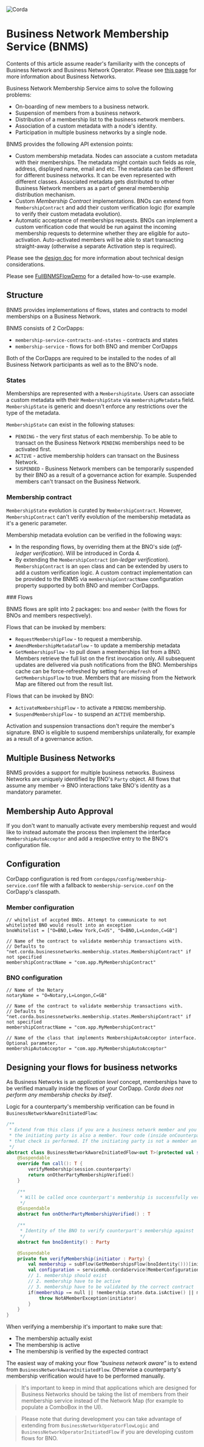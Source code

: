 ![Corda](https://www.corda.net/wp-content/uploads/2016/11/fg005_corda_b.png)

# Business Network Membership Service (BNMS)

Contents of this article assume reader's familiarity with the concepts of Business Network and Business Network Operator. Please see [this page](https://solutions.corda.net/business-networks/intro.html) for more information about Business Networks.

Business Network Membership Service aims to solve the following problems:
* On-boarding of new members to a business network. 
* Suspension of members from a business network.
* Distribution of a membership list to the business network members.
* Association of a custom metadata with a node's identity.
* Participation in multiple business networks by a single node.

BNMS provides the following API extension points:
* Custom membership metadata. Nodes can associate a custom metadata with their memberships. The metadata might contain such fields as role, address, displayed name, email and etc. The metadata can be different for different business networks. It can be even represented with different classes. Associated metadata gets distributed to other Business Network members as a part of general membership distribution mechanism. 
* Custom *Membership Contract* implementations. BNOs can extend from `MembershipContract` and add their custom verification logic (for example to verify their custom metadata evolution).  
* Automatic acceptance of memberships requests. BNOs can implement a custom verification code that would be run against the incoming membership requests to determine whether they are eligible for auto-activation. Auto-activated members will be able to start transacting straight-away (otherwise a separate Activation step is required).

Please see the [design doc](./design/design.md) for more information about technical design considerations.

Please see [FullBNMSFlowDemo](./membership-service/src/test/kotlin/net/corda/businessnetworks/membership/FullBNMSFlowDemo.kt) for a detailed how-to-use example.

## Structure

BNMS provides implementations of flows, states and contracts to model memberships on a Business Network.

BNMS consists of 2 CorDapps:
* `membership-service-contracts-and-states` - contracts and states
* `membership-service` - flows for both BNO and member CorDapps 

Both of the CorDapps are required to be installed to the nodes of all Business Network participants as well as to the BNO's node.

### States

Memberships are represented with a `MembershipState`. Users can associate a custom metadata with their `MembershipState` via `membershipMetadata` field. `MembershipState` is generic and doesn't enforce any restrictions over the type of the metadata.

`MembershipState` can exist in the following statuses: 
* `PENDING` - the very first status of each membership. To be able to transact on the Business Network `PENDING` memberships need to be activated first.
* `ACTIVE` - active membership holders can transact on the Business Network.
* `SUSPENDED` - Business Network members can be temporarily suspended by their BNO as a result of a governance action for example. Suspended members can't transact on the Business Network.


### Membership contract

`MembershipState` evolution is curated by `MembershipContract`. However, `MembershipContract` can't verify evolution of the membership metadata as it's a generic parameter.   

Membership metadata evolution can be verified in the following ways:
* In the responding flows, by overriding them at the BNO's side (_off-ledger verification_). Will be introduced in Corda 4.
* By extending the `MembershipContract` (_on-ledger verification_). `MembershipContract` is an `open` class and can be extended by users to add a custom verification logic. A custom contract implementation can be provided to the BNMS via `membershipContractName` configuration property supported by both BNO and member CorDapps.


### Flows

BNMS flows are split into 2 packages: `bno` and `member` (with the flows for BNOs and members respectively).

Flows that can be invoked by members: 
* `RequestMembershipFlow` - to request a membership. 
* `AmendMembershipMetadataFlow` - to update a membership metadata
* `GetMembershipsFlow` - to pull down a memberships list from a BNO. Members retrieve the full list on the first invocation only. All subsequent updates are delivered via push notifications from the BNO. Memberships cache can be force-refreshed by setting `forceRefresh` of `GetMembershipsFlow` to true. Members that are missing from the Network Map are filtered out from the result list.

Flows that can be invoked by BNO: 
* `ActivateMembershipFlow` - to activate a `PENDING` membership.
* `SuspendMembershipFlow` - to suspend an `ACTIVE` membership.

Activation and suspension transactions don't require the member's signature. BNO is eligible to suspend memberships unilaterally, for example as a result of a governance action.  

## Multiple Business Networks

BNMS provides a support for multiple business networks. Business Networks are uniquely identified by BNO's `Party` object. All flows that assume any member -> BNO interactions take BNO's identity as a mandatory parameter.   

## Membership Auto Approval

If you don't want to manually activate every membership request and would like to instead automate the process then implement the interface `MembershipAutoAcceptor` and add a respective entry to the BNO's configuration file.

## Configuration 

CorDapp configuration is red from `cordapps/config/membership-service.conf` file with a fallback to `membership-service.conf` on the CorDapp's classpath.

### Member configuration

```hocon
// whitelist of accpted BNOs. Attempt to communicate to not whitelisted BNO would result into an exception
bnoWhitelist = ["O=BNO,L=New York,C=US", "O=BNO,L=London,C=GB"]

// Name of the contract to validate membership transactions with. 
// Defaults to "net.corda.businessnetworks.membership.states.MembershipContract" if not specified
membershipContractName = "com.app.MyMembershipContract"

``` 

### BNO configuration
```hocon
// Name of the Notary
notaryName = "O=Notary,L=Longon,C=GB"

// Name of the contract to validate membership transactions with. 
// Defaults to "net.corda.businessnetworks.membership.states.MembershipContract" if not specified
membershipContractName = "com.app.MyMembershipContract"

// Name of the class that implements MembershipAutoAcceptor interface. Optional parameter.
membershipAutoAcceptor = "com.app.MyMembershipAutoAcceptor"

```
## Designing your flows for business networks

As Business Networks is an *application level* concept, memberships have to be verified manually inside the flows of your CorDapp. *Corda does not perform any membership checks by itself*.

Logic for a counterparty's membership verification can be found in `BusinessNetworkAwareInitiatedFlow`:

```kotlin
/**
 * Extend from this class if you are a business network member and you don't want to be checking yourself whether
 * the initiating party is also a member. Your code (inside onCounterpartyMembershipVerified) will be called only after
 * that check is performed. If the initiating party is not a member an exception is thrown.
 */
abstract class BusinessNetworkAwareInitiatedFlow<out T>(protected val session: FlowSession) : FlowLogic<T>() {
    @Suspendable
    override fun call(): T {
        verifyMembership(session.counterparty)
        return onOtherPartyMembershipVerified()
    }

    /**
     * Will be called once counterpart's membership is successfully verified
     */
    @Suspendable
    abstract fun onOtherPartyMembershipVerified() : T

    /**
     * Identity of the BNO to verify counterpart's membership against
     */
    abstract fun bnoIdentity() : Party

    @Suspendable
    private fun verifyMembership(initiator : Party) {
        val membership = subFlow(GetMembershipsFlow(bnoIdentity()))[initiator]
        val configuration = serviceHub.cordaService(MemberConfigurationService::class.java)
        // 1. membership should exist
        // 2. membership have to be active
        // 3. membership have to be validated by the correct contract
        if(membership == null || !membership.state.data.isActive() || membership.state.contract != configuration.membershipContractName()) {
            throw NotAMemberException(initiator)
        }
    }
}

```

When verifying a membership it's important to make sure that:
* The membership actually exist
* The membership is active
* The membership is verified by the expected contract

The easiest way of making your flow *"business network aware"* is to extend from `BusinessNetworkAwareInitiatedFlow`. Otherwise a counterparty's membership verification would have to be performed manually.

> It's important to keep in mind that applications which are designed for Business Networks should be taking the list of members from their membership service instead of the Network Map (for example to populate a ComboBox in the UI). 

> Please note that during development you can take advantage of extending from `BusinessNetworkOperatorFlowLogic` and `BusinessNetworkOperatorInitiatedFlow` if you are developing custom flows for BNO.

 
